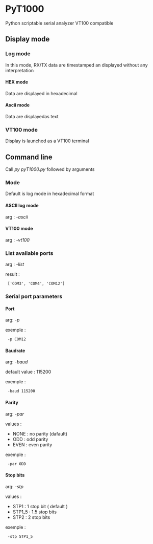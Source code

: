 # PyT1000
Python scriptable serial analyzer VT100 compatible


## Display mode

### Log mode

In this mode, RX/TX data are timestamped an displayed without any interpretation

#### HEX mode

Data are displayed in hexadecimal

#### Ascii mode

Data are displayedas text

### VT100 mode

Display is launched as a VT100 terminal

## Command line

Call _py pyT1000.py_ followed by arguments

### Mode

Default is log mode in hexadecimal format

#### ASCII log mode

arg : _-ascii_

#### VT100 mode

arg : _-vt100_

### List available ports

arg : _-list_

result : 
```
 ['COM3', 'COM4', 'COM12']
```

### Serial port parameters

#### Port

arg: _-p_

exemple : 
```
 -p COM12
```

#### Baudrate

arg: _-baud_

default value : 115200

exemple : 
```
 -baud 115200
```

#### Parity

arg: _-par_

values : 
* NONE : no parity (dafault)
* ODD : odd parity
* EVEN : even parity


exemple : 
```
 -par ODD
```

#### Stop bits

arg: _-stp_

values : 
* STP1 : 1 stop bit ( default )
* STP1_5 : 1.5 stop bits
* STP2 : 2 stop bits

exemple : 
```
 -stp STP1_5
```
